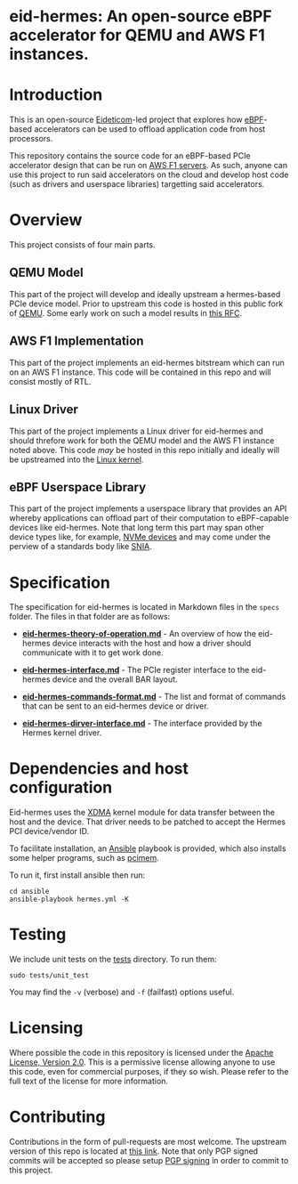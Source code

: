 # eid-hermes: An open-source eBPF accelerator for QEMU and AWS F1 instances.

# Introduction

This is an open-source [Eideticom][1]-led project that explores how
[eBPF][2]-based accelerators can be used to offload application code
from host processors.

This repository contains the source code for an eBPF-based PCIe
accelerator design that can be run on [AWS F1 servers][3]. As such,
anyone can use this project to run said accelerators on the cloud and
develop host code (such as drivers and userspace libraries) targetting
said accelerators.

# Overview

This project consists of four main parts.

## QEMU Model

This part of the project will develop and ideally upstream a
hermes-based PCIe device model. Prior to upstream this code is hosted
in this public fork of [QEMU][4]. Some early work on such a model
results in [this RFC][5].

## AWS F1 Implementation

This part of the project implements an eid-hermes bitstream which can
run on an AWS F1 instance. This code will be contained in this repo
and will consist mostly of RTL.

## Linux Driver

This part of the project implements a Linux driver for eid-hermes and
should threfore work for both the QEMU model and the AWS F1 instance
noted above. This code *may* be hosted in this repo initially and
ideally will be upstreamed into the [Linux kernel][6].

## eBPF Userspace Library

This part of the project implements a userspace library that provides
an API whereby applications can offload part of their computation to
eBPF-capable devices like eid-hermes. Note that long term this part
may span other device types like, for example, [NVMe devices][7] and
may come under the perview of a standards body like [SNIA][8].

# Specification

The specification for eid-hermes is located in Markdown files in the
```specs``` folder. The files in that folder are as follows:

* **[eid-hermes-theory-of-operation.md][9]** - An overview of how the
    eid-hermes device interacts with the host and how a driver should
    communicate with it to get work done.

* **[eid-hermes-interface.md][10]** - The PCIe register interface to the
    eid-hermes device and the overall BAR layout.

* **[eid-hermes-commands-format.md][11]** - The list and format of commands
  that can be sent to an eid-hermes device or driver.

* **[eid-hermes-dirver-interface.md][12]** - The interface provided by the
  Hermes kernel driver.

# Dependencies and host configuration

Eid-hermes uses the [XDMA][13] kernel module for data transfer between the host
and the device. That driver needs to be patched to accept the Hermes PCI
device/vendor ID.

To facilitate installation, an [Ansible][14] playbook is provided, which also
installs some helper programs, such as [pcimem][15].

To run it, first install ansible then run:

```
cd ansible
ansible-playbook hermes.yml -K
```

# Testing

We include unit tests on the [tests][16] directory. To run them:

```
sudo tests/unit_test
```

You may find the `-v` (verbose) and `-f` (failfast) options useful.

# Licensing

Where possible the code in this repository is licensed under the
[Apache License, Version 2.0][16]. This is a permissive license allowing
anyone to use this code, even for commercial purposes, if they so
wish. Please refer to the full text of the license for more
information.

# Contributing

Contributions in the form of pull-requests are most welcome. The
upstream version of this repo is located at [this link][18]. Note that
only PGP signed commits will be accepted so please setup [PGP
signing][19] in order to commit to this project.

[1]: https://www.eideticom.com/
[2]: https://github.com/iovisor/bpf-docs/blob/master/eBPF.md
[3]: https://aws.amazon.com/ec2/instance-types/f1/
[4]: https://github.com/Eideticom/eid-hermes-qemu
[5]: https://lists.sr.ht/~philmd/qemu/patches/5932
[6]: https://www.kernel.org/
[7]: https://www.linkedin.com/posts/stephen-bates-8791263_nvm-express-working-groups-activity-6713828187782156288-pYrv
[8]: https://www.snia.org/computational
[9]: specs/eid-hermes-theory-of-operation.md
[10]: specs/eid-hermes-interface.md
[11]: specs/eid-hermes-commands-format.md
[12]: specs/eid-hermes-driver-interface.md
[13]: https://github.com/aws/aws-fpga/tree/master/sdk/linux_kernel_drivers/xdma
[14]: https://www.ansible.com/
[15]: https://github.com/billfarrow/pcimem
[16]: tests/
[17]: https://www.apache.org/licenses/LICENSE-2.0
[18]: https://github.com/Eideticom/eid-hermes
[19]: https://docs.github.com/en/github/authenticating-to-github/signing-commits
